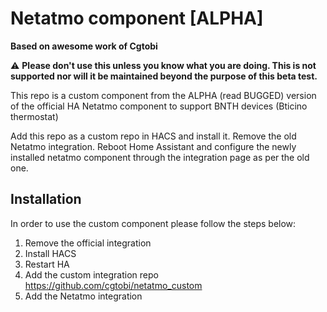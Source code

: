# Netatmo component [ALPHA]

**Based on awesome work of Cgtobi**

:warning: **Please don't use this unless you know what you are doing. This is not supported nor will it be maintained beyond the purpose of this beta test.**

This repo is a custom component from the ALPHA (read BUGGED) version of the official HA Netatmo component to support BNTH devices (Bticino thermostat)

Add this repo as a custom repo in HACS and install it. Remove the old Netatmo integration. Reboot Home Assistant and configure the newly installed netatmo component through the integration page as per the old one. 

## Installation

In order to use the custom component please follow the steps below:
1. Remove the official integration
2. Install HACS
3. Restart HA
4. Add the custom integration repo https://github.com/cgtobi/netatmo_custom
5. Add the Netatmo integration
